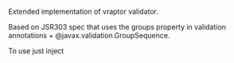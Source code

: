 Extended implementation of vraptor validator.

Based on JSR303 spec that uses the groups property in validation annotations + @javax.validation.GroupSequence.

To use just inject 